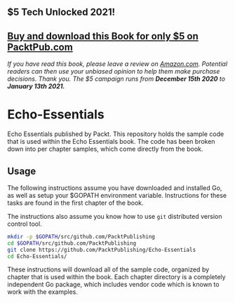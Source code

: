 ## $5 Tech Unlocked 2021!
[Buy and download this Book for only $5 on PacktPub.com](https://www.packtpub.com/product/echo-quick-start-guide/9781789139433)
-----
*If you have read this book, please leave a review on [Amazon.com](https://www.amazon.com/gp/product/1789139430).     Potential readers can then use your unbiased opinion to help them make purchase decisions. Thank you. The $5 campaign         runs from __December 15th 2020__ to __January 13th 2021.__*

# Echo-Essentials
Echo Essentials published by Packt.  This repository holds the sample code that
is used within the Echo Essentials book.  The code has been broken down into 
per chapter samples, which come directly from the book.

## Usage

The following instructions assume you have downloaded and installed Go, as
well as setup your $GOPATH environment variable.  Instructions for these tasks
are found in the first chapter of the book.

The instructions also assume you know how to use `git` distributed version
control tool.

```bash
mkdir -p $GOPATH/src/github.com/PacktPublishing
cd $GOPATH/src/github.com/PacktPublishing
git clone https://github.com/PacktPublishing/Echo-Essentials
cd Echo-Essentials/
```

These instructions will download all of the sample code, organized by chapter
that is used within the book.  Each chapter directory is a completely
independent Go package, which includes vendor code which is known to work with
the examples.

